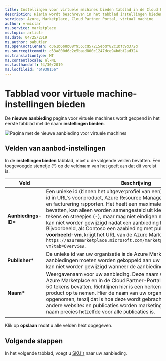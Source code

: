 ```yaml
---
title: Instellingen voor virtuele machines bieden tabblad in de Cloud Partner-Portal voor Azure Marketplace
description: Hierin wordt beschreven in het tabblad instellingen bieden is gebruikt bij het maken van een virtuele machine in Azure Marketplace-aanbieding.
services: Azure, Marketplace, Cloud Partner Portal, virtual machine
author: v-miclar
ms.service: marketplace
ms.topic: article
ms.date: 04/25/2019
ms.author: pabutler
ms.openlocfilehash: d361b6b8b08f9556cd57215ebdf82c1bf69d372d
ms.sourcegitcommit: c53a800d6c2e5baad800c1247dce94bdbf2ad324
ms.translationtype: MT
ms.contentlocale: nl-NL
ms.lasthandoff: 04/30/2019
ms.locfileid: "64938156"
---
```

# <a name="virtual-machine-offer-settings-tab"></a>Tabblad voor virtuele machine-instellingen bieden

De **nieuwe aanbieding** pagina voor virtuele machines wordt geopend in het eerste tabblad met de naam **instellingen bieden**.  

![Pagina met de nieuwe aanbieding voor virtuele machines](./media/publishvm_004.png)


## <a name="offer-settings-fields"></a>Velden van aanbod-instellingen

In de **instellingen bieden** tabblad, moet u de volgende velden bevatten.  Een toegevoegde sterretje (*) op de veldnaam van het geeft aan dat dit vereist is. 

|  **Veld**       |     **Beschrijving**                                                          |
|  ---------       |     ---------------                                                          |
| **Aanbiedings-ID\***   | Een unieke id (binnen het uitgeverprofiel van een) voor de aanbieding. Deze id in URL's voor product, Azure Resource Manager-sjablonen, zichtbaar zijn en facturering rapporten. Het heeft een maximale lengte van 50 tekens bevatten, kan alleen worden samengesteld uit kleine letters, alfanumerieke tekens en streepjes (-), maar mag niet eindigen met een streepje. Dit veld kan niet worden gewijzigd nadat een aanbieding live meteen. <br> Bijvoorbeeld, als Contoso een aanbieding met publiceert aanbiedings-ID **voorbeeld-vm**, krijgt het URL van de Azure Marketplace `https://azuremarketplace.microsoft.com/marketplace/apps/contoso.sample-vm?tab=Overview` . |
| **Publisher\***  | De unieke id van uw organisatie in de Azure Marketplace. Alle uw aanbiedingen moeten worden gekoppeld aan uw uitgever-ID. Deze waarde kan niet worden gewijzigd wanneer de aanbieding is opgeslagen. |
| **Naam\***       | Weergavenaam voor uw aanbieding. Deze naam wordt weergegeven in de Azure Marketplace en in de Cloud Partner-Portal. De naam mag maximaal 50 tekens bevatten. Richtlijnen hier is een herkenbare naam merk voor uw product op te nemen. Hier de naam van uw organisatie niet worden opgenomen, tenzij dat is hoe deze wordt gebracht. Als u deze aanbieding in andere websites en publicaties worden marketing, zorgt u ervoor dat de naam precies hetzelfde voor alle publicaties is. |
|   |   |
 
Klik op **opslaan** nadat u alle velden hebt opgegeven. 


## <a name="next-steps"></a>Volgende stappen

In het volgende tabblad, voegt u [SKU's](./cpp-skus-tab.md) naar uw aanbieding.
